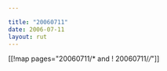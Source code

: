 ```yaml
---

title: "20060711"
date: 2006-07-11
layout: rut
---
```


[[!map pages="20060711/* and ! 20060711/*/*"]]

